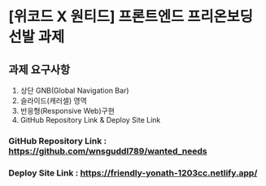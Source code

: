 # [위코드 X 원티드] 프론트엔드 프리온보딩 선발 과제

## 과제 요구사항

1. 상단 GNB(Global Navigation Bar)
2. 슬라이드(캐러셀) 영역
3. 반응형(Responsive Web)구현
4. GitHub Repository Link & Deploy Site Link

### GitHub Repository Link : https://github.com/wnsguddl789/wanted_needs

### Deploy Site Link : https://friendly-yonath-1203cc.netlify.app/

